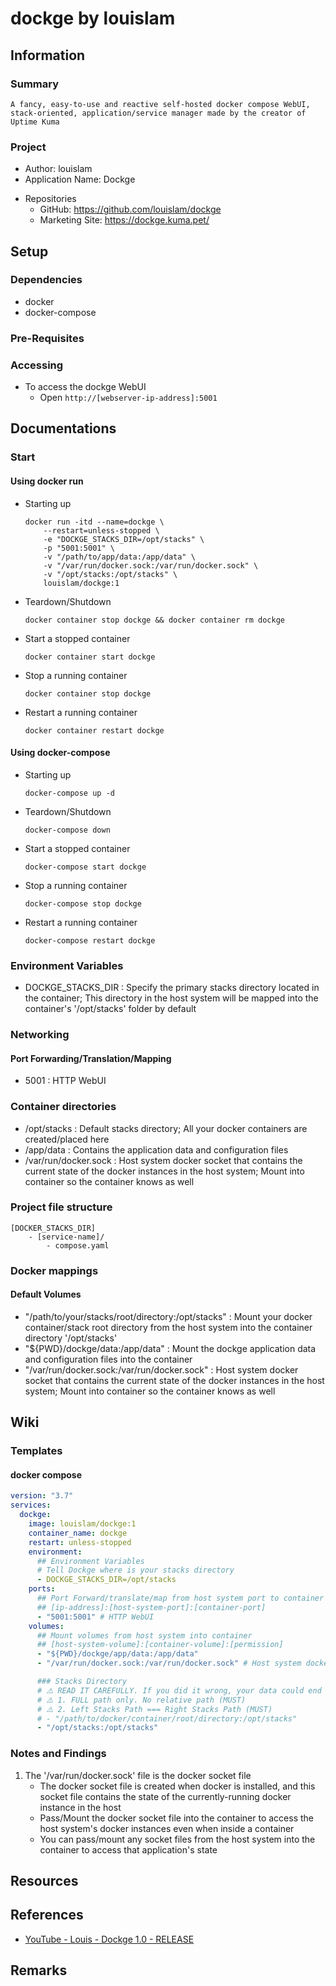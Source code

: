 # dockge by louislam

## Information
### Summary
```
A fancy, easy-to-use and reactive self-hosted docker compose WebUI, stack-oriented, application/service manager made by the creator of Uptime Kuma
```

### Project
+ Author: louislam
+ Application Name: Dockge
- Repositories
    + GitHub: https://github.com/louislam/dockge
    + Marketing Site: https://dockge.kuma.pet/

## Setup
### Dependencies
+ docker
+ docker-compose
### Pre-Requisites

### Accessing
- To access the dockge WebUI
    + Open `http://[webserver-ip-address]:5001`

## Documentations
### Start
#### Using docker run
- Starting up
    ```console
    docker run -itd --name=dockge \
        --restart=unless-stopped \
        -e "DOCKGE_STACKS_DIR=/opt/stacks" \
        -p "5001:5001" \
        -v "/path/to/app/data:/app/data" \
        -v "/var/run/docker.sock:/var/run/docker.sock" \
        -v "/opt/stacks:/opt/stacks" \
        louislam/dockge:1
    ```

- Teardown/Shutdown
    ```console
    docker container stop dockge && docker container rm dockge
    ```

- Start a stopped container
    ```console
    docker container start dockge
    ```

- Stop a running container
    ```console
    docker container stop dockge
    ```

- Restart a running container
    ```console
    docker container restart dockge
    ```

#### Using docker-compose
- Starting up
    ```console
    docker-compose up -d
    ```

- Teardown/Shutdown
    ```console
    docker-compose down
    ```

- Start a stopped container
    ```console
    docker-compose start dockge
    ```

- Stop a running container
    ```console
    docker-compose stop dockge
    ```

- Restart a running container
    ```console
    docker-compose restart dockge
    ```

### Environment Variables
- DOCKGE_STACKS_DIR : Specify the primary stacks directory located in the container; This directory in the host system will be mapped into the container's '/opt/stacks' folder by default

### Networking
#### Port Forwarding/Translation/Mapping
+ 5001 : HTTP WebUI

### Container directories
- /opt/stacks : Default stacks directory; All your docker containers are created/placed here
- /app/data   : Contains the application data and configuration files
- /var/run/docker.sock : Host system docker socket that contains the current state of the docker instances in the host system; Mount into container so the container knows as well

### Project file structure
```
[DOCKER_STACKS_DIR]
    - [service-name]/
        - compose.yaml
```

### Docker mappings
#### Default Volumes
- "/path/to/your/stacks/root/directory:/opt/stacks" : Mount your docker container/stack root directory from the host system into the container directory '/opt/stacks'
- "${PWD}/dockge/data:/app/data" : Mount the dockge application data and configuration files into the container
- "/var/run/docker.sock:/var/run/docker.sock" : Host system docker socket that contains the current state of the docker instances in the host system; Mount into container so the container knows as well

## Wiki

### Templates
#### docker compose
```yaml
version: "3.7"
services:
  dockge:
    image: louislam/dockge:1
    container_name: dockge
    restart: unless-stopped
    environment:
      ## Environment Variables
      # Tell Dockge where is your stacks directory
      - DOCKGE_STACKS_DIR=/opt/stacks
    ports:
      ## Port Forward/translate/map from host system port to container port
      ## [ip-address]:[host-system-port]:[container-port]
      - "5001:5001" # HTTP WebUI
    volumes:
      ## Mount volumes from host system into container
      ## [host-system-volume]:[container-volume]:[permission]
      - "${PWD}/dockge/app/data:/app/data"
      - "/var/run/docker.sock:/var/run/docker.sock" # Host system docker socket that contains the current state of the docker instances in the host system; Mount into container so the container knows as well

      ### Stacks Directory
      # ⚠️ READ IT CAREFULLY. If you did it wrong, your data could end up writing into a WRONG PATH.
      # ⚠️ 1. FULL path only. No relative path (MUST)
      # ⚠️ 2. Left Stacks Path === Right Stacks Path (MUST)
      # - "/path/to/docker/container/root/directory:/opt/stacks"
      - "/opt/stacks:/opt/stacks" 
```

### Notes and Findings
1. The '/var/run/docker.sock' file is the docker socket file
    + The docker socket file is created when docker is installed, and this socket file contains the state of the currently-running docker instance in the host
    + Pass/Mount the docker socket file into the container to access the host system's docker instances even when inside a container
    + You can pass/mount any socket files from the host system into the container to access that application's state

## Resources

## References
+ [YouTube - Louis - Dockge 1.0 - RELEASE](https://www.youtube.com/watch?v=AWAlOQeNpgU&t=48s)

## Remarks


